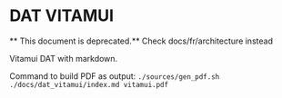 # DAT VITAMUI

** This document is deprecated.**
Check docs/fr/architecture instead

Vitamui DAT with markdown.

Command to build PDF as output:
`./sources/gen_pdf.sh ./docs/dat_vitamui/index.md vitamui.pdf`
